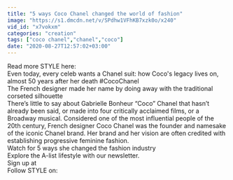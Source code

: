```yaml
---
title: "5 ways Coco Chanel changed the world of fashion"
image: "https://s1.dmcdn.net/v/SPdhw1VFhKB7xzk0o/x240"
vid_id: "x7vokxm"
categories: "creation"
tags: ["coco chanel","chanel","coco"]
date: "2020-08-27T12:57:02+03:00"
---
```

Read more STYLE here:   <br>Even today, every celeb wants a Chanel suit: how Coco's legacy lives on, almost 50 years after her death #CocoChanel  <br>The French designer made her name by doing away with the traditional corseted silhouette  <br>There’s little to say about Gabrielle Bonheur “Coco” Chanel that hasn’t already been said, or made into four critically acclaimed films, or a Broadway musical. Considered one of the most influential people of the 20th century, French designer Coco Chanel was the founder and namesake of the iconic Chanel brand. Her brand and her vision are often credited with establishing progressive feminine fashion.  <br>Watch for 5 ways she changed the fashion industry  <br>Explore the A-list lifestyle with our newsletter.   <br>Sign up at   <br>Follow STYLE on:  <br>
